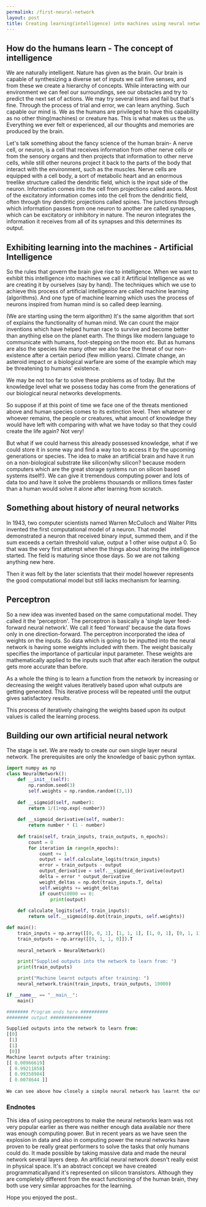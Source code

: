 ```yaml
---
permalink: /first-neural-network
layout: post
title: Creating learning(intelligence) into machines using neural networks
---
```


## How do the humans learn - The concept of intelligence

We are naturally intelligent. Nature has given as the brain. Our brain is capable of synthesizing a diverse set of inputs we call five senses, and from these we create a hierarchy of concepts. While interacting with our environment we can feel our surroundings, see our obstacles and try to predict the next set of actions. We may try several times and fail but that's fine. Through the process of trial and error, we can learn anything. Such capable our mind is. We as the humans are privileged to have this capability as no other thing(machines) or creature has. This is what makes us the us. Everything we ever felt or experienced, all our thoughts and memories are produced by the brain.

Let's talk something about the fancy science of the human brain- A nerve cell, or neuron, is a cell that receives information from other nerve cells or from the sensory organs and then projects that information to other nerve cells, while still other neurons project it back to the parts of the body that interact with the environment, such as the muscles. Nerve cells are equipped with a cell body, a sort of metabolic heart and an enormous treelike structure called the dendritic field, which is the input side of the neuron. Information comes into the cell from projections called axons. Most of the excitatory information comes into the cell from the dendritic field, often through tiny dendritic projections called spines. The junctions through which information passes from one neuron to another are called synapses, which can be excitatory or inhibitory in nature. The neuron integrates the information it receives from all of its synapses and this determines its output.

## Exhibiting learning into the machines - Artificial Intelligence    

So the rules that govern the brain give rise to intelligence. When we want to exhibit this intelligence into machines we call it Artificial Intelligence as we are creating it by ourselves (say by hand). The techniques which we use to achieve this process of artificial intelligence are called machine learning (algorithms). And one type of machine learning which uses the process of neurons inspired from human mind is so called deep learning.

(We are starting using the term algorithm)
It's the same algorithm that sort of explains the functionality of human mind. We can count the major inventions which have helped human race to survive and become better than anything else on the planet earth. The things like modern language to communicate with humans, foot-stepping on the moon etc. But as humans are also the species like many other we also face the threat of our non-existence after a certain period (few million years). Climate change, an asteroid impact or a biological warfare are some of the example which may be threatening to humans' existence.

We may be not too far to solve these problems as of today. But the knowledge level what we possess today has come from the generations of our biological neural networks developments.

So suppose if at this point of time we face one of the threats mentioned above and human species comes to its extinction level. Then whatever or whoever remains, the people or creatures, what amount of knowledge they would have left with comparing with what we have today so that they could create the life again? Not very!

But what if we could harness this already possessed knowledge, what if we could store it in some way and find a way too to access it by the upcoming generations or species. The idea to make  an artificial brain and have it run on a non-biological substrate like silicon(why silicon? because modern computers which are the great storage systems run on silicon based systems itself!). We can give it tremendous computing power and lots of data too and have it solve the problems thousands or millions times faster than a human would solve it alone after learning from scratch.

## Something about history of neural networks

In 1943, two computer scientists named Warren McCulloch and Walter Pitts invented the first computational model of a neuron. That model demonstrated a neuron that received binary input, summed them, and if the sum exceeds a certain threshold value, output a 1 other wise output a 0. So that was the very first attempt when the things about storing the intelligence started. The field is maturing since those days. So we are not talking anything new here.
    
Then it was felt by the later scientists that their model however represents the good computational model but still lacks mechanism for learning.
    
## Perceptron

So a new idea was invented based on the same computational model. They called it the 'perceptron'. The perceptron is basically a 'single layer feed-forward neural network'. We call it feed 'forward' because the data flows only in one direction-forward. The perceptron incorporated the idea of weights on the inputs. So data which is going to be inputted into the neural network is having some weights included with them. The weight basically specifies the importance of particular input parameter. These weights are mathematically applied to the inputs such that after each iteration the output gets more accurate than before.

As a whole the thing is to learn a function from the network by increasing or decreasing the weight values iteratively based upon what outputs are getting generated. This iterative process will be repeated until the output gives satisfactory results. 

This process of iteratively chainging the weights based upon its output values is called the learning process.

## Building our own artificial neural network

The stage is set. We are ready to create our own single layer neural network. The prerequisites are only the knowledge of basic python syntax.

```python
import numpy as np
class NeuralNetwork():
    def __init__(self):
        np.random.seed(3)
        self.weights = np.random.random((3,1))
        
    def __sigmoid(self, number):
        return 1/(1+np.exp(-number))
    
    def __sigmoid_derivative(self, number):
        return number * (1 - number)
        
    def train(self, train_inputs, train_outputs, n_epochs):
        count = 0
        for iteration in range(n_epochs):
            count += 1
            output = self.calculate_logits(train_inputs)            
            error = train_outputs - output
            output_derivative = self.__sigmoid_derivative(output)
            delta = error * output_derivative
            weight_deltas = np.dot(train_inputs.T, delta)
            self.weights += weight_deltas
            if count%10000 == 0:
                print(output)                                        
            
    def calculate_logits(self, train_inputs):
        return self.__sigmoid(np.dot(train_inputs, self.weights))        
```

```python
def main():
    train_inputs = np.array([[0, 0, 1], [1, 1, 1], [1, 0, 1], [0, 1, 1]])
    train_outputs = np.array([[0, 1, 1, 0]]).T
    
    neural_network = NeuralNetwork()

    print("Supplied outputs into the network to learn from: ")
    print(train_outputs)

    print("Machine learnt outputs after training: ")
    neural_network.train(train_inputs, train_outputs, 10000)            
```

```python
if __name__ == "__main__":
    main()

######## Program ends here ##########
######## output ###############

Supplied outputs into the network to learn from: 
[[0]
 [1]
 [1]
 [0]]
Machine learnt outputs after training: 
[[ 0.00966619]
 [ 0.99211858]
 [ 0.99358984]
 [ 0.0078644 ]]
 
We can see above how closely a simple neural network has learnt the outputs from the supplied ones
```

### Endnotes

This idea of using perceptrons to make the neural networks learn was not very popular earlier as there was neither enough data available nor there was enough computing power. But in recent years as we have seen the explosion in data and also in computing power the neural networks have proven to be really great performers to solve the tasks that only humans could do. It made possible by taking massive data and made the neural network several layers deep. An artificial neural network doesn't really exist in physical space. It's an abstract concept we have created programmaticallyand it's represented on silicon transistors. Although they are completely different from the exact functioning of the human brain, they both use very similar approaches for the learning.

Hope you enjoyed the post..
